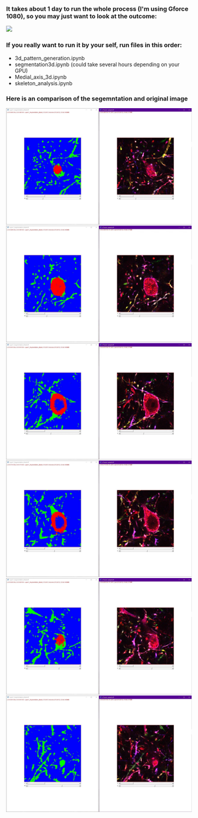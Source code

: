 ### It takes about 1 day to run the whole process (I'm using Gforce 1080), so you may just want to look at the outcome: 
[![](http://img.youtube.com/vi/hjQsEM5q8Mc/0.jpg)](http://www.youtube.com/watch?v=hjQsEM5q8Mc)

### If you really want to run it by your self, run files in this order:
- 3d_pattern_generation.ipynb
- segmentation3d.ipynb (could take several hours depending on your GPU)
- Medial_axis_3d.ipynb
- skeleton_analysis.ipynb

### Here is an comparison of the segemntation and original image

 ![](images/segmentation1.jpg?raw=true)
 ![](images/segmentation2.jpg?raw=true)
 ![](images/segmentation3.jpg?raw=true)
 ![](images/segmentation4.jpg?raw=true)
 ![](images/segmentation5.jpg?raw=true)
 ![](images/segmentation6.jpg?raw=true)

